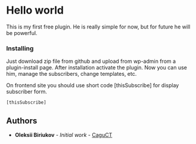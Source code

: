 # Hello world

This is my first free plugin. He is really simple for now, but for future he will be powerful.

### Installing

Just download zip file from github and upload from wp-admin from a plugin-install page.
After installation activate the plugin. Now you can use him, manage the subscribers, change templates, etc.

On frontend site you should use short code [thisSubscribe] for display subscriber form.

```
[thisSubscribe]
```

## Authors

* **Oleksii Biriukov** - *Initial work* - [CaguCT](https://github.com/CaguCTjkee)